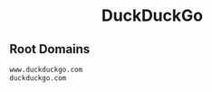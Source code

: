 


<h1 align="center">DuckDuckGo</h1>  


## Root Domains


```html
www.duckduckgo.com
duckduckgo.com
```  

<br>
